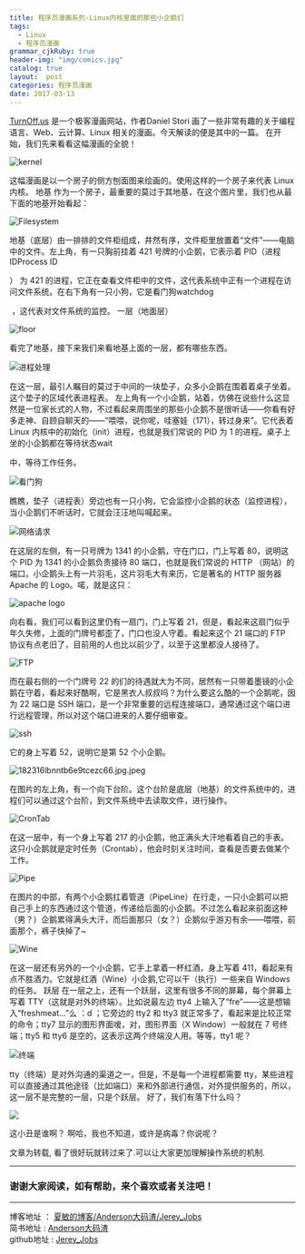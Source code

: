 ```yaml
---
title: 程序员漫画系列-Linux内核里面的那些小企鹅们
tags:
  - Linux
  - 程序员漫画
grammar_cjkRuby: true
header-img: "img/comics.jpg"
catalog: true
layout:  post
categories: 程序员漫画
date: 2017-03-13
---
```


[TurnOff.us](http://turnoff.us/) 是一个极客漫画网站，作者Daniel Stori 画了一些非常有趣的关于编程语言、Web、云计算、Linux 相关的漫画。今天解读的便是其中的一篇。
在开始，我们先来看看这幅漫画的全貌！

![kernel](http://upload-images.jianshu.io/upload_images/2305881-9978f01dd51d6856.gif?imageMogr2/auto-orient/strip)

这幅漫画是以一个房子的侧方刨面图来绘画的。使用这样的一个房子来代表 Linux 内核。
地基
作为一个房子，最重要的莫过于其地基，在这个图片里，我们也从最下面的地基开始看起：

![Filesystem](http://upload-images.jianshu.io/upload_images/2305881-8c9f9f8524ce9845.png?imageMogr2/auto-orient/strip%7CimageView2/2/w/1240)

地基（底层）由一排排的文件柜组成，井然有序，文件柜里放置着“文件”——电脑中的文件。左上角，有一只胸前挂着 421 号牌的小企鹅，它表示着 PID（进程 IDProcess ID

） 为 421 的进程，它正在查看文件柜中的文件，这代表系统中正有一个进程在访问文件系统。在右下角有一只小狗，它是看门狗watchdog

 ，这代表对文件系统的监控。
一层（地面层）

![floor](http://upload-images.jianshu.io/upload_images/2305881-59ea7b3d1fb3e43d.png?imageMogr2/auto-orient/strip%7CimageView2/2/w/1240)

看完了地基，接下来我们来看地基上面的一层，都有哪些东西。

![进程处理](http://upload-images.jianshu.io/upload_images/2305881-75e661110dfa6591.png?imageMogr2/auto-orient/strip%7CimageView2/2/w/1240)

在这一层，最引人瞩目的莫过于中间的一块垫子，众多小企鹅在围着着桌子坐着。这个垫子的区域代表进程表。
左上角有一个小企鹅，站着，仿佛在说些什么这显然是一位家长式的人物，不过看起来周围坐的那些小企鹅不是很听话——你看有好多走神、自顾自聊天的——“喂喂，说你呢，哇塞娃（171），转过身来”。它代表着 Linux 内核中的初始化（init）进程，也就是我们常说的 PID 为 1 的进程。桌子上坐的小企鹅都在等待状态wait

中，等待工作任务。

![看门狗](http://upload-images.jianshu.io/upload_images/2305881-527c6308ef55247b.jpeg?imageMogr2/auto-orient/strip%7CimageView2/2/w/1240)

瞧瞧，垫子（进程表）旁边也有一只小狗，它会监控小企鹅的状态（监控进程），当小企鹅们不听话时，它就会汪汪地叫喊起来。

![网络请求](http://upload-images.jianshu.io/upload_images/2305881-39e4a1aadd9dc9b2.png?imageMogr2/auto-orient/strip%7CimageView2/2/w/1240)

在这层的左侧，有一只号牌为 1341 的小企鹅，守在门口，门上写着 80，说明这个 PID 为 1341 的小企鹅负责接待 80 端口，也就是我们常说的 HTTP （网站）的端口。小企鹅头上有一片羽毛，这片羽毛大有来历，它是著名的 HTTP 服务器 Apache 的 Logo。喏，就是这只：

![apache logo](http://upload-images.jianshu.io/upload_images/2305881-aafaf9509ea7ccf2.jpeg?imageMogr2/auto-orient/strip%7CimageView2/2/w/1240)

向右看，我们可以看到这里仍有一扇门，门上写着 21，但是，看起来这扇门似乎年久失修，上面的门牌号都歪了，门口也没人守着。看起来这个 21 端口的 FTP 协议有点老旧了，目前用的人也比以前少了，以至于这里都没人接待了。

![FTP](http://upload-images.jianshu.io/upload_images/2305881-810389697cb85627.png?imageMogr2/auto-orient/strip%7CimageView2/2/w/1240)

而在最右侧的一个门牌号 22 的们的待遇就大为不同，居然有一只带着墨镜的小企鹅在守着，看起来好酷啊，它是黑衣人叔叔吗？为什么要这么酷的一个企鹅呢，因为 22 端口是 SSH 端口，是一个非常重要的远程连接端口，通常通过这个端口进行远程管理，所以对这个端口进来的人要仔细审查。

![ssh](http://upload-images.jianshu.io/upload_images/2305881-05b8cec52a897d0b.png?imageMogr2/auto-orient/strip%7CimageView2/2/w/1240)

它的身上写着 52，说明它是第 52 个小企鹅。

![182316lbnntb6e9tcezc66.jpg.jpeg](http://upload-images.jianshu.io/upload_images/2305881-4aa5c87284033380.jpeg?imageMogr2/auto-orient/strip%7CimageView2/2/w/1240)

在图片的左上角，有一个向下台阶。这个台阶是底层（地基）的文件系统中的，进程们可以通过这个台阶，到文件系统中去读取文件，进行操作。

![CronTab](http://upload-images.jianshu.io/upload_images/2305881-1229cbc0f1b89634.png?imageMogr2/auto-orient/strip%7CimageView2/2/w/1240)

在这一层中，有一个身上写着 217 的小企鹅，他正满头大汗地看着自己的手表。这只小企鹅就是定时任务（Crontab），他会时刻关注时间，查看是否要去做某个工作。

![Pipe](http://upload-images.jianshu.io/upload_images/2305881-582670693002d514.jpeg?imageMogr2/auto-orient/strip%7CimageView2/2/w/1240)

在图片的中部，有两个小企鹅扛着管道（PipeLine）在行走，一只小企鹅可以把自己手上的东西通过这个管道，传递给后面的小企鹅。不过怎么看起来前面这种（男？）企鹅累得满头大汗，而后面那只（女？）企鹅似乎游刃有余——喂喂，前面那个，裤子快掉了~

![Wine](http://upload-images.jianshu.io/upload_images/2305881-841e01357add9d2c.jpeg?imageMogr2/auto-orient/strip%7CimageView2/2/w/1240)


在这一层还有另外的一个小企鹅，它手上拿着一杯红酒，身上写着 411，看起来有点不胜酒力。它就是红酒（Wine）小企鹅,它可以干（执行）一些来自 Windows 的任务。
跃层
在一层之上，还有一个跃层，这里有很多不同的屏幕，每个屏幕上写着 TTY（这就是对外的终端）。比如说最左边 tty4 上输入了“fre”——这是想输入“freshmeat...”么 ：d ；它旁边的 tty2 和 tty3 就正常多了，看起来是比较正常的命令；tty7 显示的图形界面嗳，对，图形界面（X Window）一般就在 7 号终端；tty5 和 tty6 是空的，这表示这两个终端没人用。等等，tty1 呢？

![终端](http://upload-images.jianshu.io/upload_images/2305881-17bdef79fd289813.png?imageMogr2/auto-orient/strip%7CimageView2/2/w/1240)

tty（终端）是对外沟通的渠道之一，但是，不是每一个进程都需要 tty，某些进程可以直接通过其他途径（比如端口）来和外部进行通信，对外提供服务的，所以，这一层不是完整的一层，只是个跃层。
好了，我们有落下什么吗？

![](http://upload-images.jianshu.io/upload_images/2305881-6299762060763ba7.jpeg?imageMogr2/auto-orient/strip%7CimageView2/2/w/1240)

这小丑是谁啊？
啊哈，我也不知道，或许是病毒？你说呢？

文章为转载, 看了很好玩就转过来了.可以让大家更加理解操作系统的机制.


 ----------

### 谢谢大家阅读，如有帮助，来个喜欢或者关注吧！

 ----------

 博客地址   ： [夏敏的博客/Anderson大码渣/Jerey_Jobs][1] <br>
 简书地址   :  [Anderson大码渣][2] <br>
 github地址 :  [Jerey_Jobs][4]


  [1]: http://jerey.cn/
  [2]: http://www.jianshu.com/users/016a5ba708a0/latest_articles
  [3]: http://blog.csdn.net/jerey_jobs
  [4]: https://github.com/Jerey-Jobs
